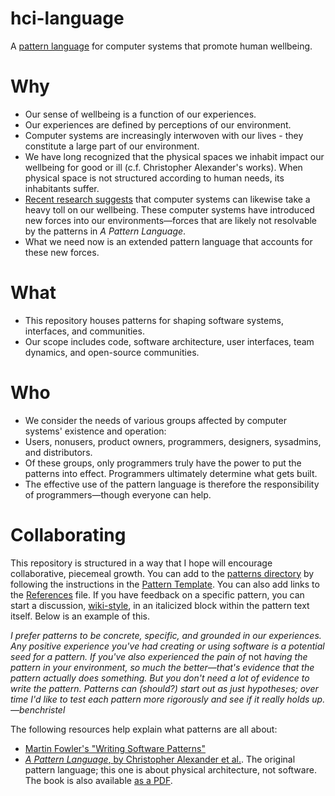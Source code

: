 # hci-language

A [pattern language](https://groupworksdeck.org/pattern-language) for computer systems that promote human wellbeing.

# Why

- Our sense of wellbeing is a function of our experiences.
- Our experiences are defined by perceptions of our environment.
- Computer systems are increasingly interwoven with our lives - they constitute a large part of our environment.
- We have long recognized that the physical spaces we inhabit impact our wellbeing for good or ill (c.f. Christopher Alexander's works). When physical space is not structured according to human needs, its inhabitants suffer.
- [Recent research suggests](https://ledger.humanetech.com/) that computer systems can likewise take a heavy toll on our wellbeing.
  These computer systems have introduced new forces into our environments—forces that are likely not resolvable by
  the patterns in _A Pattern Language_.
- What we need now is an extended pattern language that accounts for these new forces. 

# What

- This repository houses patterns for shaping software systems, interfaces, and communities.
- Our scope includes code, software architecture, user interfaces, team dynamics, and open-source communities.

# Who

- We consider the needs of various groups affected by computer systems' existence and operation:
- Users, nonusers, product owners, programmers, designers, sysadmins, and distributors.
- Of these groups, only programmers truly have the power to put the patterns into effect. Programmers ultimately determine what gets built.
- The effective use of the pattern language is therefore the responsibility of programmers—though everyone can help.

# Collaborating

This repository is structured in a way that I hope will encourage
collaborative, piecemeal growth. You can add to the [patterns directory](./patterns)
by following the instructions in the [Pattern Template](./patterns/00_PATTERN_TEMPLATE.md).
You can also add links to the [References](./references.md) file. If you have
feedback on a specific pattern, you can start a discussion, [wiki-style](http://wiki.c2.com/?PatternLanguage),
in an italicized block within the pattern text itself.
Below is an example of this.

*I prefer patterns to be concrete, specific, and grounded in our experiences.
Any positive experience you've had creating or using software is
a potential seed for a pattern. If you've also experienced
the pain of* not *having the pattern in your environment, so much the
better—that's evidence that the pattern actually does something. But you
don't need a lot of evidence to write the pattern. Patterns
can (should?) start out as just hypotheses; over time I'd like to test each
pattern more rigorously and see if it really holds up. —benchristel*

The following resources help explain what patterns are all about:

- [Martin Fowler's "Writing Software Patterns"](https://www.martinfowler.com/articles/writingPatterns.html)
- [_A Pattern Language_, by Christopher Alexander et al.](https://mythstyles.com/products/a-pattern-language-towns-buildings-construction-center-for-environmental). The original pattern language; this one is about physical architecture,
not software. The book is also available [as a PDF](http://library.uniteddiversity.coop/Ecological_Building/A_Pattern_Language.pdf).




